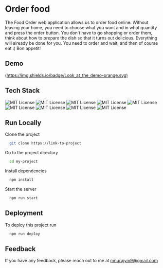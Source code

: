 
# Order food

The Food Order web application allows us to order food online. Without leaving your home, you need to choose what you want and in what quantity and press the order button. You don't have to go shopping or order them, think about how to prepare the dish so that it turns out delicious. Everything will already be done for you. You need to order and wait, and then of course eat :)
Bon appetit!

## Demo 
[(https://img.shields.io/badge/Look_at_the_demo-orange.svg)](https://nuraiymmamatova.github.io/order-food/)

## Tech Stack

![MIT License](https://img.shields.io/badge/Figma-F24E1E?style=for-the-badge&logo=figma&logoColor=white)  ![MIT License](https://img.shields.io/badge/React-20232A?style=for-the-badge&logo=react&logoColor=61DAFB) ![MIT License](https://img.shields.io/badge/styled--components-DB7093?style=for-the-badge&logo=styled-components&logoColor=white) ![MIT License](https://img.shields.io/badge/HTML5-E34F26?style=for-the-badge&logo=html5&logoColor=white) ![MIT License](https://img.shields.io/badge/JavaScript-323330?style=for-the-badge&logo=javascript&logoColor=F7DF1E) ![MIT License](https://img.shields.io/badge/GIT-E44C30?style=for-the-badge&logo=git&logoColor=white) ![MIT License](https://img.shields.io/badge/npm-CB3837?style=for-the-badge&logo=npm&logoColor=white) ![MIT License](https://img.shields.io/badge/CSS3-1572B6?style=for-the-badge&logo=css3&logoColor=white) ![MIT License](https://img.shields.io/badge/GitHub%20Pages-222222?style=for-the-badge&logo=GitHub%20Pages&logoColor=white)

## Run Locally

Clone the project

```bash
  git clone https://link-to-project
```

Go to the project directory

```bash
  cd my-project
```

Install dependencies

```bash
  npm install
```

Start the server

```bash
  npm run start
```


## Deployment

To deploy this project run

```bash
  npm run deploy
```


## Feedback

If you have any feedback, please reach out to me at mnurajym9@gmail.com

